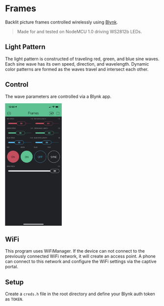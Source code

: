 # Frames
Backlit picture frames controlled wirelessly using [Blynk](https://blynk.io/).
>Made for and tested on NodeMCU 1.0 driving WS2812b LEDs.

## Light Pattern
The light pattern is constructed of traveling red, green, and blue sine waves.
Each sine wave has its own speed, direction, and wavelength.
Dynamic color patterns are formed as the waves travel and intersect each other.

## Control
The wave parameters are controlled via a Blynk app.

<img src="frames_blynk_app.png" height="400" />

## WiFi
This program uses WiFiManager.
If the device can not connect to the previously connected WiFi network, it will create an access point. A phone can connect to this network and configure the WiFi settings via the captive portal.

## Setup
Create a `creds.h` file in the root directory and define your Blynk auth token as `TOKEN`.
